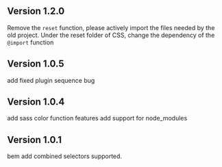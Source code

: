 ## Version 1.2.0

Remove the `reset` function, please actively import the files needed by the old project. Under the reset folder of CSS, change the dependency of the `@import` function

## Version 1.0.5

add fixed plugin sequence bug

## Version 1.0.4

add sass color function features
add support for node_modules

## Version 1.0.1

bem add combined selectors supported.
